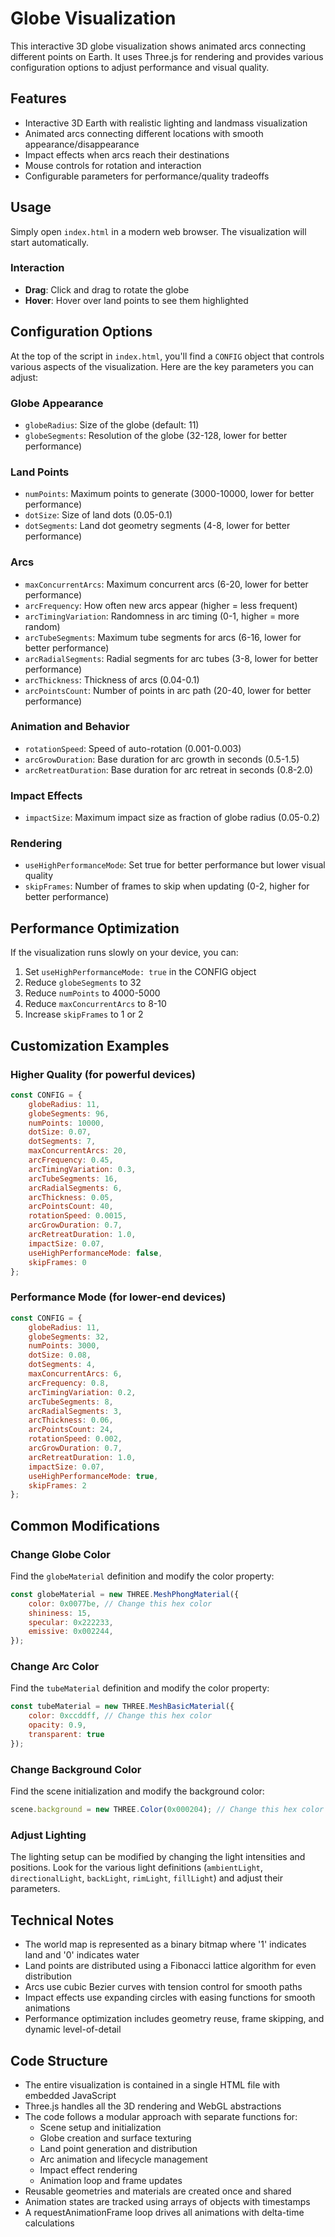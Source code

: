 # Globe Visualization

This interactive 3D globe visualization shows animated arcs connecting different points on Earth. It uses Three.js for rendering and provides various configuration options to adjust performance and visual quality.

## Features

- Interactive 3D Earth with realistic lighting and landmass visualization
- Animated arcs connecting different locations with smooth appearance/disappearance
- Impact effects when arcs reach their destinations
- Mouse controls for rotation and interaction
- Configurable parameters for performance/quality tradeoffs

## Usage

Simply open `index.html` in a modern web browser. The visualization will start automatically.

### Interaction

- **Drag**: Click and drag to rotate the globe
- **Hover**: Hover over land points to see them highlighted

## Configuration Options

At the top of the script in `index.html`, you'll find a `CONFIG` object that controls various aspects of the visualization. Here are the key parameters you can adjust:

### Globe Appearance

- `globeRadius`: Size of the globe (default: 11)
- `globeSegments`: Resolution of the globe (32-128, lower for better performance)

### Land Points

- `numPoints`: Maximum points to generate (3000-10000, lower for better performance)
- `dotSize`: Size of land dots (0.05-0.1)
- `dotSegments`: Land dot geometry segments (4-8, lower for better performance)

### Arcs

- `maxConcurrentArcs`: Maximum concurrent arcs (6-20, lower for better performance)
- `arcFrequency`: How often new arcs appear (higher = less frequent)
- `arcTimingVariation`: Randomness in arc timing (0-1, higher = more random)
- `arcTubeSegments`: Maximum tube segments for arcs (6-16, lower for better performance)
- `arcRadialSegments`: Radial segments for arc tubes (3-8, lower for better performance)
- `arcThickness`: Thickness of arcs (0.04-0.1)
- `arcPointsCount`: Number of points in arc path (20-40, lower for better performance)

### Animation and Behavior

- `rotationSpeed`: Speed of auto-rotation (0.001-0.003)
- `arcGrowDuration`: Base duration for arc growth in seconds (0.5-1.5)
- `arcRetreatDuration`: Base duration for arc retreat in seconds (0.8-2.0)

### Impact Effects

- `impactSize`: Maximum impact size as fraction of globe radius (0.05-0.2)

### Rendering

- `useHighPerformanceMode`: Set true for better performance but lower visual quality
- `skipFrames`: Number of frames to skip when updating (0-2, higher for better performance)

## Performance Optimization

If the visualization runs slowly on your device, you can:

1. Set `useHighPerformanceMode: true` in the CONFIG object
2. Reduce `globeSegments` to 32
3. Reduce `numPoints` to 4000-5000
4. Reduce `maxConcurrentArcs` to 8-10
5. Increase `skipFrames` to 1 or 2

## Customization Examples

### Higher Quality (for powerful devices)

```javascript
const CONFIG = {
    globeRadius: 11,
    globeSegments: 96,
    numPoints: 10000,
    dotSize: 0.07,
    dotSegments: 7,
    maxConcurrentArcs: 20,
    arcFrequency: 0.45,
    arcTimingVariation: 0.3,
    arcTubeSegments: 16,
    arcRadialSegments: 6,
    arcThickness: 0.05,
    arcPointsCount: 40,
    rotationSpeed: 0.0015,
    arcGrowDuration: 0.7,
    arcRetreatDuration: 1.0,
    impactSize: 0.07,
    useHighPerformanceMode: false,
    skipFrames: 0
};
```

### Performance Mode (for lower-end devices)

```javascript
const CONFIG = {
    globeRadius: 11,
    globeSegments: 32,
    numPoints: 3000,
    dotSize: 0.08,
    dotSegments: 4,
    maxConcurrentArcs: 6,
    arcFrequency: 0.8,
    arcTimingVariation: 0.2,
    arcTubeSegments: 8,
    arcRadialSegments: 3,
    arcThickness: 0.06,
    arcPointsCount: 24,
    rotationSpeed: 0.002,
    arcGrowDuration: 0.7,
    arcRetreatDuration: 1.0,
    impactSize: 0.07,
    useHighPerformanceMode: true,
    skipFrames: 2
};
```

## Common Modifications

### Change Globe Color

Find the `globeMaterial` definition and modify the color property:

```javascript
const globeMaterial = new THREE.MeshPhongMaterial({ 
    color: 0x0077be, // Change this hex color
    shininess: 15,
    specular: 0x222233,
    emissive: 0x002244,
});
```

### Change Arc Color

Find the `tubeMaterial` definition and modify the color property:

```javascript
const tubeMaterial = new THREE.MeshBasicMaterial({
    color: 0xccddff, // Change this hex color
    opacity: 0.9,
    transparent: true
});
```

### Change Background Color

Find the scene initialization and modify the background color:

```javascript
scene.background = new THREE.Color(0x000204); // Change this hex color
```

### Adjust Lighting

The lighting setup can be modified by changing the light intensities and positions. Look for the various light definitions (`ambientLight`, `directionalLight`, `backLight`, `rimLight`, `fillLight`) and adjust their parameters.

## Technical Notes

- The world map is represented as a binary bitmap where '1' indicates land and '0' indicates water
- Land points are distributed using a Fibonacci lattice algorithm for even distribution
- Arcs use cubic Bezier curves with tension control for smooth paths
- Impact effects use expanding circles with easing functions for smooth animations
- Performance optimization includes geometry reuse, frame skipping, and dynamic level-of-detail

## Code Structure

- The entire visualization is contained in a single HTML file with embedded JavaScript
- Three.js handles all the 3D rendering and WebGL abstractions
- The code follows a modular approach with separate functions for:
  - Scene setup and initialization
  - Globe creation and surface texturing
  - Land point generation and distribution
  - Arc animation and lifecycle management
  - Impact effect rendering
  - Animation loop and frame updates
- Reusable geometries and materials are created once and shared
- Animation states are tracked using arrays of objects with timestamps
- A requestAnimationFrame loop drives all animations with delta-time calculations